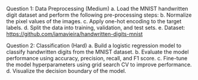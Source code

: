 Question 1: Data Preprocessing (Medium)
    a. Load the MNIST handwritten digit dataset and perform the following
    pre-processing steps:
    b. Normalize the pixel values of the images.
    c. Apply one-hot encoding to the target labels.
    d. Split the data into training, validation, and test sets.
    e. Dataset: https://github.com/iamavieira/handwritten-digits-mnist
    
Question 2: Classification (Hard)
    a. Build a logistic regression model to classify handwritten digits from the MNIST
    dataset.
    b. Evaluate the model performance using accuracy, precision, recall, and F1 score.
    c. Fine-tune the model hyperparameters using grid search CV to improve
    performance.
    d. Visualize the decision boundary of the model.
